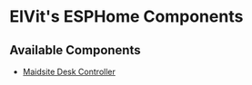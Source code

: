 # ElVit's ESPHome Components

## Available Components

* [Maidsite Desk Controller](components/maidsite_desk_controller/)


